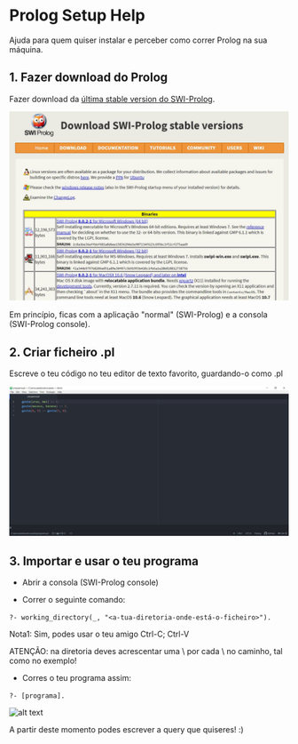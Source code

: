 # Prolog Setup Help

Ajuda para quem quiser instalar e perceber como correr Prolog na sua máquina.

## 1. Fazer download do Prolog

Fazer download da [última stable version do SWI-Prolog](http://www.swi-prolog.org/download/stable).

![alt text](/lp/prolog-setup-help-imgs/prolog-download.JPG "prolog download")

Em princípio, ficas com a aplicação "normal" (SWI-Prolog) e a consola (SWI-Prolog console).

## 2. Criar ficheiro .pl
 
Escreve o teu código no teu editor de texto favorito, guardando-o como <nome-do-ficheiro>.pl

![alt text](/lp/prolog-setup-help-imgs/programa-exemplo.JPG "prolog programa exemplo")

## 3. Importar e usar o teu programa

- Abrir a consola (SWI-Prolog console)

- Correr o seguinte comando:

```?- working_directory(_, "<a-tua-diretoria-onde-está-o-ficheiro>").```

Nota1: Sim, podes usar o teu amigo Ctrl-C; Ctrl-V

ATENÇÃO: na diretoria deves acrescentar uma \ por cada \ no caminho, tal como no exemplo!

- Corres o teu programa assim:

```?- [programa].```

![alt text](/lp/prolog-setup-help-imgs/prolog-console.JPG "prolog console exemplo")

A partir deste momento podes escrever a query que quiseres! :)

